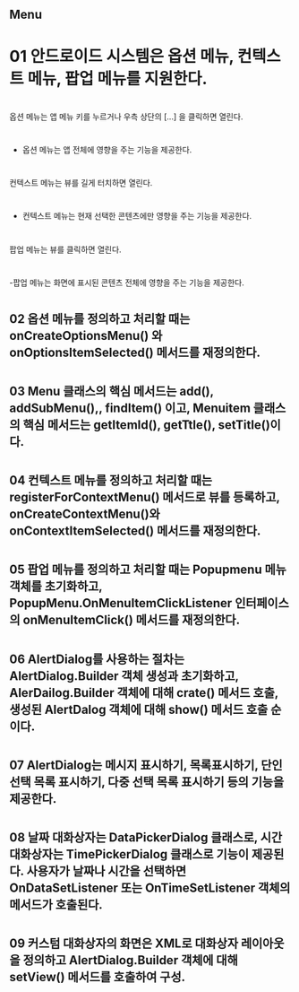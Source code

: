 ##  Menu
#  01 안드로이드 시스템은 옵션 메뉴, 컨텍스트 메뉴, 팝업 메뉴를 지원한다.
#  
옵션 메뉴는 앱 메뉴 키를 누르거나 우측 상단의 [...] 을 클릭하면 열린다.
#  
- 옵션 메뉴는 앱 전체에 영향을 주는 기능을 제공한다.
#  
컨텍스트 메뉴는 뷰를 길게 터치하면 열린다.
#  
- 컨텍스트 메뉴는 현재 선택한 콘텐츠에만 영향을 주는 기능을 제공한다.
#  
팝업 메뉴는 뷰를 클릭하면 열린다.
#  
-팝업 메뉴는 화면에 표시된 콘텐츠 전체에 영향을 주는 기능을 제공한다.
#  
##  02 옵션 메뉴를 정의하고 처리할 때는 onCreateOptionsMenu() 와  onOptionsItemSelected() 메서드를 재정의한다.
#  
##  03 Menu 클래스의 핵심 메서드는 add(), addSubMenu(),, findItem() 이고, Menuitem 클래스의 핵심 메서드는 getItemId(), getTtle(), setTitle()이다.
#  
##  04 컨텍스트 메뉴를 정의하고 처리할 때는 registerForContextMenu() 메서드로 뷰를 등록하고, onCreateContextMenu()와 onContextItemSelected() 메서드를 재정의한다.
#  
##  05 팝업 메뉴를 정의하고 처리할 때는 Popupmenu 메뉴 객체를 초기화하고, PopupMenu.OnMenuItemClickListener 인터페이스의 onMenuItemClick() 메서드를 재정의한다.
#  
##  06 AlertDialog를 사용하는 절차는 AlertDialog.Builder 객체 생성과 초기화하고, AlerDailog.Builder 객체에 대해 crate() 메서드 호출, 생성된 AlertDalog 객체에 대해 show() 메서드 호출 순이다.
#  
##  07 AlertDialog는 메시지 표시하기, 목록표시하기, 단인 선택 목록 표시하기, 다중 선택 목록 표시하기 등의 기능을 제공한다.
#  
##  08 날짜 대화상자는 DataPickerDialog 클래스로, 시간 대화상자는 TimePickerDialog 클래스로 기능이 제공된다. 사용자가 날짜나 시간을 선택하면 OnDataSetListener 또는 OnTimeSetListener 객체의 메서드가 호출된다.
#  
## 09 커스텀 대화상자의 화면은 XML로 대화상자 레이아웃을 정의하고 AlertDialog.Builder 객체에 대해 setView() 메서드를 호출하여 구성.


